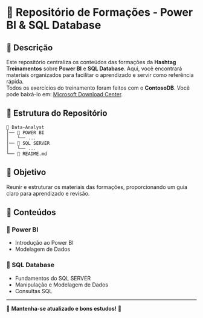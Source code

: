 # 📌 Repositório de Formações - Power BI & SQL Database

## 📖 **Descrição**  
Este repositório centraliza os conteúdos das formações da **Hashtag Treinamentos** sobre **Power BI** e **SQL Database**. Aqui, você encontrará materiais organizados para facilitar o aprendizado e servir como referência rápida.  
Todos os exercícios do treinamento foram feitos com o **ContosoDB**. Você pode baixá-lo em: [Microsoft Download Center](https://www.microsoft.com/en-us/download/details.aspx?id=18279).  


## 📂 **Estrutura do Repositório**
```
📁 Data-Analyst
│── 📂 POWER BI
│   └── ...
│── 📂 SQL SERVER
│   └── ...
└── 📄 README.md
```

## 🎯 **Objetivo**
Reunir e estruturar os materiais das formações, proporcionando um guia claro para aprendizado e revisão.

## 📌 **Conteúdos**
### **🔹 Power BI**
- Introdução ao Power BI
- Modelagem de Dados

### **🔹 SQL Database**
- Fundamentos do SQL SERVER
- Manipulação e Modelagem de Dados
- Consultas SQL

---
📌 **Mantenha-se atualizado e bons estudos!** 🚀